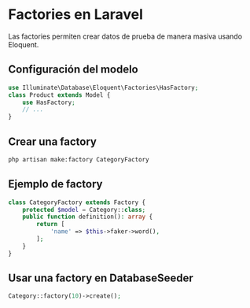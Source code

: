 # Factories en Laravel

Las factories permiten crear datos de prueba de manera masiva usando Eloquent.

## Configuración del modelo

```php
use Illuminate\Database\Eloquent\Factories\HasFactory;
class Product extends Model {
    use HasFactory;
    // ...
}
```

## Crear una factory

```bash
php artisan make:factory CategoryFactory
```

## Ejemplo de factory

```php
class CategoryFactory extends Factory {
    protected $model = Category::class;
    public function definition(): array {
        return [
            'name' => $this->faker->word(),
        ];
    }
}
```

## Usar una factory en DatabaseSeeder

```php
Category::factory(10)->create();
```
